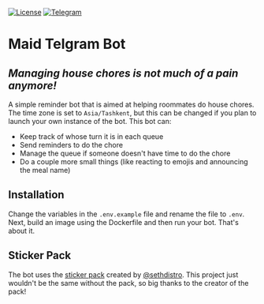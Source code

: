[![License](https://img.shields.io/badge/license-MIT-green)](./LICENSE) [![Telegram](https://img.shields.io/badge/telegram-%40maidTgBot-blue)](https://t.me/maidTgBot)

# Maid Telgram Bot
## _Managing house chores is not much of a pain anymore!_

A simple reminder bot that is aimed at helping roommates do house chores. The time zone is set to `Asia/Tashkent`, but this can be changed if you plan to launch your own instance of the bot. This bot can:

- Keep track of whose turn it is in each queue
- Send reminders to do the chore
- Manage the queue if someone doesn't have time to do the chore
- Do a couple more small things (like reacting to emojis and announcing the meal name)

## Installation

Change the variables in the `.env.example` file and rename the file to `.env`. Next, build an image using the Dockerfile and then run your bot. That's about it.

## Sticker Pack

The bot uses the [sticker pack](https://t.me/addstickers/kobayashisdragonmaid) created by [@sethdistro](https://t.me/sethdistro). This project just wouldn't be the same without the pack, so big thanks to the creator of the pack!
